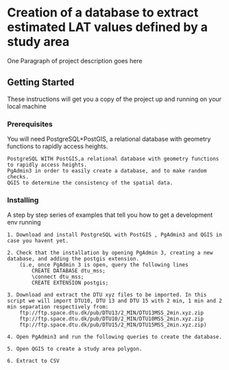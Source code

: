 # Creation of a database to extract estimated LAT values defined by a study area

One Paragraph of project description goes here

## Getting Started

These instructions will get you a copy of the project up and running on your local machine

### Prerequisites

You will need PostgreSQL+PostGIS, a relational database with geometry functions to rapidly access heights.
```
PostgreSQL WITH PostGIS,a relational database with geometry functions to rapidly access heights.
PgAdmin3 in order to easily create a database, and to make random checks.
QGIS to determine the consistency of the spatial data. 
```

### Installing

A step by step series of examples that tell you how to get a development env running


```
1. Download and install PostgreSQL with PostGIS , PgAdmin3 and QGIS in case you havent yet.

2. Check that the installation by opening PgAdmin 3, creating a new database, and adding the postgis extension.
	(i.e, once PgAdmin 3 is open, query the following lines 
		CREATE DATABASE dtu_mss;
		\connect dtu_mss;
		CREATE EXTENSION postgis;
		
3. Download and extract the DTU xyz files to be imported. In this script we will import DTU10, DTU 13 and DTU 15 with 2 min, 1 min and 2 min separation respectively from:
	ftp://ftp.space.dtu.dk/pub/DTU13/2_MIN/DTU13MSS_2min.xyz.zip
	ftp://ftp.space.dtu.dk/pub/DTU10/2_MIN/DTU10MSS_2min.xyz.zip
	ftp://ftp.space.dtu.dk/pub/DTU15/2_MIN/DTU15MSS_2min.xyz.zip)
	
4. Open PgAdmin3 and run the following queries to create the database. 

5. Open QGIS to create a study area polygon.

6. Extract to CSV
```

